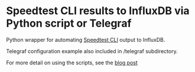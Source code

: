 # Speedtest CLI results to InfluxDB via Python script or Telegraf

Python wrapper for automating [Speedtest CLI](https://www.speedtest.net/apps/cli) output to InfluxDB.

Telegraf configuration example also included in /telegraf subdirectory.

For more detail on using the scripts, see the [blog post](https://blog.networkers.fi/posts/speedtest-influxdb-grafana/)
